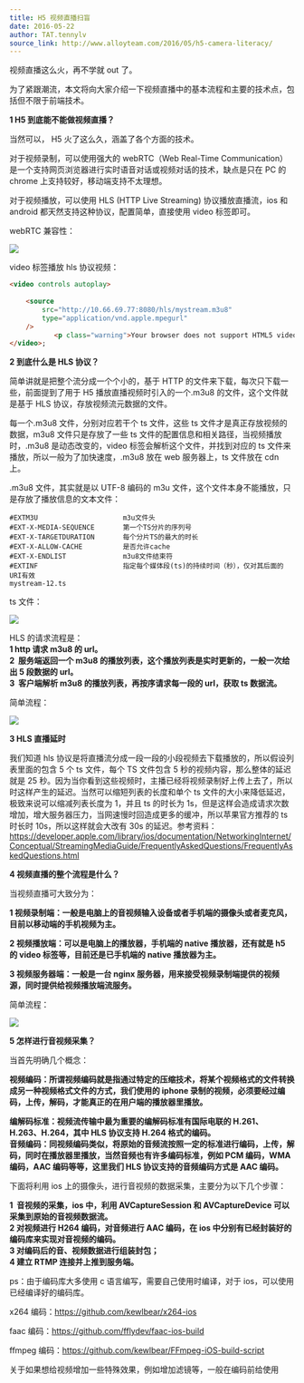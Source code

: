 ```yaml
---
title: H5 视频直播扫盲
date: 2016-05-22
author: TAT.tennylv
source_link: http://www.alloyteam.com/2016/05/h5-camera-literacy/
---
```


<!-- {% raw %} - for jekyll -->

视频直播这么火，再不学就 out 了。

为了紧跟潮流，本文将向大家介绍一下视频直播中的基本流程和主要的技术点，包括但不限于前端技术。

**1 H5 到底能不能做视频直播？**

当然可以， H5 火了这么久，涵盖了各个方面的技术。

对于视频录制，可以使用强大的 webRTC（Web Real-Time Communication）是一个支持网页浏览器进行实时语音对话或视频对话的技术，缺点是只在 PC 的 chrome 上支持较好，移动端支持不太理想。

对于视频播放，可以使用 HLS (HTTP Live Streaming) 协议播放直播流，ios 和 android 都天然支持这种协议，配置简单，直接使用 video 标签即可。

webRTC 兼容性：

![](http://tenny.qiniudn.com/%E5%B1%8F%E5%B9%95%E5%BF%AB%E7%85%A7%202016-05-23%2010.24.48.png)

video 标签播放 hls 协议视频：

```html
<video controls autoplay>
           
    <source
        src="http://10.66.69.77:8080/hls/mystream.m3u8"
        type="application/vnd.apple.mpegurl"
    />
           <p class="warning">Your browser does not support HTML5 video.</p>  
</video>;
```

**2 到底什么是 HLS 协议？**

简单讲就是把整个流分成一个个小的，基于 HTTP 的文件来下载，每次只下载一些，前面提到了用于 H5 播放直播视频时引入的一个.m3u8 的文件，这个文件就是基于 HLS 协议，存放视频流元数据的文件。

每一个.m3u8 文件，分别对应若干个 ts 文件，这些 ts 文件才是真正存放视频的数据，m3u8 文件只是存放了一些 ts 文件的配置信息和相关路径，当视频播放时，.m3u8 是动态改变的，video 标签会解析这个文件，并找到对应的 ts 文件来播放，所以一般为了加快速度，.m3u8 放在 web 服务器上，ts 文件放在 cdn 上。

.m3u8 文件，其实就是以 UTF-8 编码的 m3u 文件，这个文件本身不能播放，只是存放了播放信息的文本文件：

    ​#EXTM3U                     m3u文件头
    #EXT-X-MEDIA-SEQUENCE       第一个TS分片的序列号
    #EXT-X-TARGETDURATION       每个分片TS的最大的时长
    #EXT-X-ALLOW-CACHE          是否允许cache
    #EXT-X-ENDLIST              m3u8文件结束符
    #EXTINF                     指定每个媒体段(ts)的持续时间（秒），仅对其后面的URI有效
    mystream-12.ts

ts 文件：

![](http://tenny.qiniudn.com/%E5%B1%8F%E5%B9%95%E5%BF%AB%E7%85%A7%202016-05-23%2011.09.29.png)

HLS 的请求流程是：  
**1 http 请求 m3u8 的 url。  
2  服务端返回一个 m3u8 的播放列表，这个播放列表是实时更新的，一般一次给出 5 段数据的 url。  
3  客户端解析 m3u8 的播放列表，再按序请求每一段的 url，获取 ts 数据流。**

简单流程：

![](http://tenny.qiniudn.com/%E5%B1%8F%E5%B9%95%E5%BF%AB%E7%85%A7%202016-05-23%2011.20.29.png)

**3 HLS 直播延时**

我们知道 hls 协议是将直播流分成一段一段的小段视频去下载播放的，所以假设列表里面的包含 5 个 ts 文件，每个 TS 文件包含 5 秒的视频内容，那么整体的延迟就是 25 秒。因为当你看到这些视频时，主播已经将视频录制好上传上去了，所以时这样产生的延迟。当然可以缩短列表的长度和单个 ts 文件的大小来降低延迟，极致来说可以缩减列表长度为 1，并且 ts 的时长为 1s，但是这样会造成请求次数增加，增大服务器压力，当网速慢时回造成更多的缓冲，所以苹果官方推荐的 ts 时长时 10s，所以这样就会大改有 30s 的延迟。参考资料：<https://developer.apple.com/library/ios/documentation/NetworkingInternet/Conceptual/StreamingMediaGuide/FrequentlyAskedQuestions/FrequentlyAskedQuestions.html>

**4 视频直播的整个流程是什么？**

当视频直播可大致分为：

**1 视频录制端：一般是电脑上的音视频输入设备或者手机端的摄像头或者麦克风，目前以移动端的手机视频为主。**

**2 视频播放端：可以是电脑上的播放器，手机端的 native 播放器，还有就是 h5 的 video 标签等，目前还是已手机端的 native 播放器为主。**

**3 视频服务器端：一般是一台 nginx 服务器，用来接受视频录制端提供的视频源，同时提供给视频播放端流服务。**

简单流程：

![](http://tenny.qiniudn.com/%E5%B1%8F%E5%B9%95%E5%BF%AB%E7%85%A7%202016-05-23%2011.33.20.png)

**5 怎样进行音视频采集？**

当首先明确几个概念：

**视频编码：所谓视频编码就是指通过特定的压缩技术，将某个视频格式的文件转换成另一种视频格式文件的方式，我们使用的 iphone 录制的视频，必须要经过编码，上传，解码，才能真正的在用户端的播放器里播放。**

**编解码标准：视频流传输中最为重要的编解码标准有国际电联的 H.261、H.263、H.264，其中 HLS 协议支持 H.264 格式的编码。  
音频编码：同视频编码类似，将原始的音频流按照一定的标准进行编码，上传，解码，同时在播放器里播放，当然音频也有许多编码标准，例如 PCM 编码，WMA 编码，AAC 编码等等，这里我们 HLS 协议支持的音频编码方式是 AAC 编码。**

下面将利用 ios 上的摄像头，进行音视频的数据采集，主要分为以下几个步骤：

**1  音视频的采集，ios 中，利用 AVCaptureSession 和 AVCaptureDevice 可以采集到原始的音视频数据流。  
2 对视频进行 H264 编码，对音频进行 AAC 编码，在 ios 中分别有已经封装好的编码库来实现对音视频的编码。  
3 对编码后的音、视频数据进行组装封包；  
4 建立 RTMP 连接并上推到服务端。**

ps：由于编码库大多使用 c 语言编写，需要自己使用时编译，对于 ios，可以使用已经编译好的编码库。

x264 编码：<https://github.com/kewlbear/x264-ios>

faac 编码：<https://github.com/fflydev/faac-ios-build>

ffmpeg 编码：<https://github.com/kewlbear/FFmpeg-iOS-build-script>

关于如果想给视频增加一些特殊效果，例如增加滤镜等，一般在编码前给使用


<!-- {% endraw %} - for jekyll -->